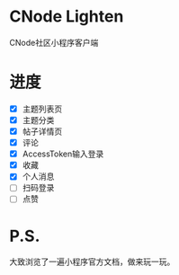 # CNode Lighten
CNode社区小程序客户端

# 进度
- [x] 主题列表页
- [x] 主题分类
- [x] 帖子详情页
- [x] 评论
- [x] AccessToken输入登录
- [x] 收藏
- [x] 个人消息
- [ ] 扫码登录
- [ ] 点赞

# P.S.
大致浏览了一遍小程序官方文档，做来玩一玩。